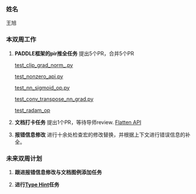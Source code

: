 ### 姓名

王旭

### 本双周工作

1. **PADDLE框架的pir推全任务** 提出5个PR，合并5个PR

   [test_clip_grad_norm_.py](https://github.com/PaddlePaddle/Paddle/pull/66223)

   [test_nonzero_api.py](https://github.com/PaddlePaddle/Paddle/pull/66237)

   [test_nn_sigmoid_op.py](https://github.com/PaddlePaddle/Paddle/pull/66382)

   [test_conv_transpose_nn_grad.py](https://github.com/PaddlePaddle/Paddle/pull/66414)

   [test_radam_op](https://github.com/PaddlePaddle/Paddle/pull/66427)
   
2. **文档打卡任务**
   提出1个PR，等待导师review.
   [Flatten API](https://github.com/PaddlePaddle/docs/pull/6770)
3. **报错信息修改**
   进行十余处检查宏的修改替换，并根据上下文进行错误信息的补全。

### 未来双周计划

1. **跟进报错信息修改与文档图例添加任务**

2. **进行[Type Hint](https://github.com/PaddlePaddle/Paddle/issues/65008)任务**

